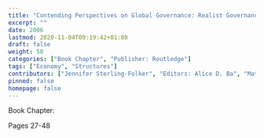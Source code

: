 ```yaml
---
title: "Contending Perspectives on Global Governance: Realist Governance: Revisting Cave! Hic Dragones and Beyond"
excerpt: ""
date: 2006
lastmod: 2020-11-04T09:19:42+01:00
draft: false
weight: 50
categories: ["Book Chapter", "Publisher: Routledge"]
tags: ["Economy", "Structures"]
contributors: ["Jennifer Sterling-Folker", "Editors: Alice D. Ba", "Matthew J. Hoffman"]
pinned: false
homepage: false
---
```


Book Chapter:

Pages 27-48